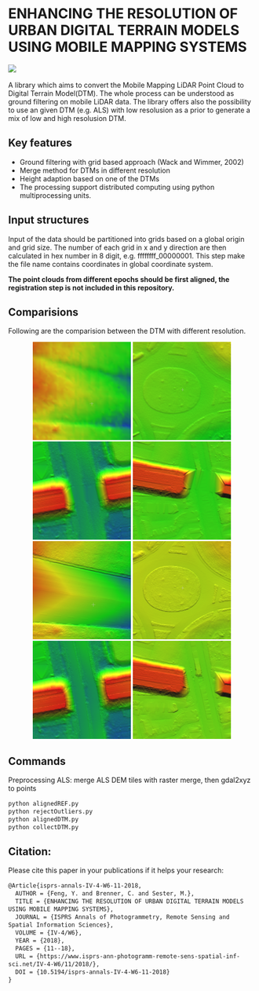 # ENHANCING THE RESOLUTION OF URBAN DIGITAL TERRAIN MODELS USING MOBILE MAPPING SYSTEMS

![](https://github.com/fy19891009/pydtm/blob/master/img/DTM.PNG)

A library which aims to convert the Mobile Mapping LiDAR Point Cloud to Digital Terrain Model(DTM). The whole process can be understood as ground filtering on mobile LiDAR data. The library offers also the possibility to use an given DTM (e.g. ALS) with low resolusion as a prior to generate a mix of low and high resolusion DTM.

## Key features

- Ground filtering with grid based approach (Wack and Wimmer, 2002)
- Merge method for DTMs in different resolution
- Height adaption based on one of the DTMs
- The processing support distributed computing using python multiprocessing units.

## Input structures

Input of the data should be partitioned into grids based on a global origin and grid size. The number of each grid in x and y direction are then calculated in hex number in 8 digit, e.g. ffffffff_00000001. This step make the file name contains coordinates in global coordinate system.

**The point clouds from different epochs should be first aligned, the registration step is not included in this repository.**

## Comparisions 

Following are the comparision between the DTM with different resolution.

<div align = 'center'>
<img src = 'img/Curb_before.PNG' height = '200px'>
<img src = 'img/Circle_before.PNG' height = '200px'>
<img src = 'img/bridge_before.PNG' height = '200px'>
<img src = 'img/Correction_before.PNG' height = '200px'>
<br>
<img src = 'img/Curb_after.PNG' height = '200px'>
<img src = 'img/Circle_after.PNG' height = '200px'>
<img src = 'img/bridge_after.PNG' height = '200px'>
<img src = 'img/Correction_after.PNG' height = '200px'>
</div>
    
## Commands

Preprocessing ALS: merge ALS DEM tiles with raster merge, then gdal2xyz to points
    
    python alignedREF.py
    python rejectOutliers.py
    python alignedDTM.py
    python collectDTM.py

## Citation:

Please cite this paper in your publications if it helps your research:

    @Article{isprs-annals-IV-4-W6-11-2018,
      AUTHOR = {Feng, Y. and Brenner, C. and Sester, M.},
      TITLE = {ENHANCING THE RESOLUTION OF URBAN DIGITAL TERRAIN MODELS USING MOBILE MAPPING SYSTEMS},
      JOURNAL = {ISPRS Annals of Photogrammetry, Remote Sensing and Spatial Information Sciences},
      VOLUME = {IV-4/W6},
      YEAR = {2018},
      PAGES = {11--18},
      URL = {https://www.isprs-ann-photogramm-remote-sens-spatial-inf-sci.net/IV-4-W6/11/2018/},
      DOI = {10.5194/isprs-annals-IV-4-W6-11-2018}
    }
